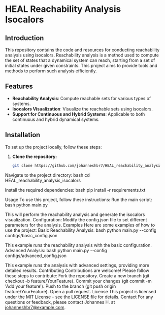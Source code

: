 # HEAL Reachability Analysis Isocalors

## Introduction
This repository contains the code and resources for conducting reachability analysis using isocalors. Reachability analysis is a method used to compute the set of states that a dynamical system can reach, starting from a set of initial states under given constraints. This project aims to provide tools and methods to perform such analysis efficiently.

## Features
- **Reachability Analysis**: Compute reachable sets for various types of systems.
- **Isocalors Visualization**: Visualize the reachable sets using isocalors.
- **Support for Continuous and Hybrid Systems**: Applicable to both continuous and hybrid dynamical systems.

## Installation
To set up the project locally, follow these steps:

1. **Clone the repository:**
   ```bash
   git clone https://github.com/johanneshbr7/HEAL_reachability_analysis_isocalors.git

Navigate to the project directory:
bash
cd HEAL_reachability_analysis_isocalors

Install the required dependencies:
bash
pip install -r requirements.txt

Usage
To use this project, follow these instructions:
Run the main script:
bash
python main.py

This will perform the reachability analysis and generate the isocalors visualization.
Configuration:
Modify the config.json file to set different parameters for the analysis.
Examples
Here are some examples of how to use the project:
Basic Reachability Analysis:
bash
python main.py --config configs/basic_config.json

This example runs the reachability analysis with the basic configuration.
Advanced Analysis:
bash
python main.py --config configs/advanced_config.json

This example runs the analysis with advanced settings, providing more detailed results.
Contributing
Contributions are welcome! Please follow these steps to contribute:
Fork the repository.
Create a new branch (git checkout -b feature/YourFeature).
Commit your changes (git commit -m 'Add your feature').
Push to the branch (git push origin feature/YourFeature).
Open a pull request.
License
This project is licensed under the MIT License - see the LICENSE file for details.
Contact
For any questions or feedback, please contact Johannes H. at johanneshbr7@example.com.
